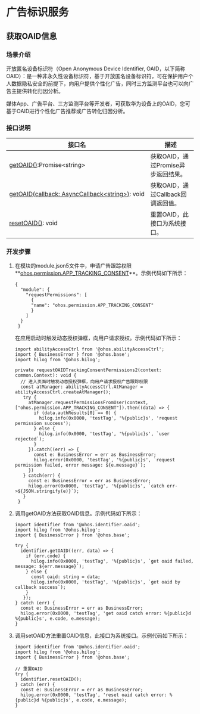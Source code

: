 # 广告标识服务

## 获取OAID信息


### 场景介绍

开放匿名设备标识符（Open Anonymous Device Identifier, OAID，以下简称OAID）：是一种非永久性设备标识符，基于开放匿名设备标识符，可在保护用户个人数据隐私安全的前提下，向用户提供个性化广告，同时三方监测平台也可以向广告主提供转化归因分析。

媒体App、广告平台、三方监测平台等开发者，可获取华为设备上的OAID，您可基于OAID进行个性化广告推荐或广告转化归因分析。


### 接口说明

| 接口名 | 描述 |
| -------- | -------- |
| [getOAID()](../../reference/apis/js-apis-oaid.md#identifergetoaid):Promise&lt;string&gt; | 获取OAID，通过Promise异步返回结果。 |
| [getOAID(callback:&nbsp;AsyncCallback&lt;string&gt;)](../../reference/apis/js-apis-oaid.md#identifergetoaid-1):&nbsp;void | 获取OAID，通过Callback回调返回值。 |
| [resetOAID()](../../reference/apis/js-apis-oaid.md#identiferresetoaid):&nbsp;void | 重置OAID，此接口为系统接口。 |


### 开发步骤

1. 在模块的module.json5文件中，申请广告跟踪权限**[ohos.permission.APP_TRACKING_CONSENT](../../security/permission-list.md#ohospermissionapp_tracking_consent)**。示例代码如下所示：
   ```
   {
     "module": {
       "requestPermissions": [
         {
         "name": "ohos.permission.APP_TRACKING_CONSENT"
         }
       ]
     }
    }
   ```

   在应用启动时触发动态授权弹框，向用户请求授权。示例代码如下所示：
   ```
   import abilityAccessCtrl from '@ohos.abilityAccessCtrl';
   import { BusinessError } from '@ohos.base';
   import hilog from '@ohos.hilog';
   
   private requestOAIDTrackingConsentPermissions2(context: common.Context): void {
     // 进入页面时触发动态授权弹框，向用户请求授权广告跟踪权限
     const atManager: abilityAccessCtrl.AtManager = abilityAccessCtrl.createAtManager();
      try {
        atManager.requestPermissionsFromUser(context, ["ohos.permission.APP_TRACKING_CONSENT"]).then((data) => {
          if (data.authResults[0] == 0) {
            hilog.info(0x0000, 'testTag', '%{public}s', 'request permission success');
          } else {
            hilog.info(0x0000, 'testTag', '%{public}s', `user rejected`);
          }
        }).catch((err) => {
          const e: BusinessError = err as BusinessError;
          hilog.error(0x0000, 'testTag', '%{public}s', `request permission failed, error message: ${e.message}`);
        })
      } catch(err) {
        const e: BusinessError = err as BusinessError;
        hilog.error(0x0000, 'testTag', '%{public}s', `catch err->${JSON.stringify(e)}`);
      }
    }
   ```

2. 调用getOAID方法获取OAID信息。示例代码如下所示：
   ```
   import identifier from '@ohos.identifier.oaid';
   import hilog from '@ohos.hilog'; 
   import { BusinessError } from '@ohos.base';
    
   try {
     identifier.getOAID((err, data) => {
       if (err.code) {
         hilog.info(0x0000, 'testTag', '%{public}s', `get oaid failed, message: ${err.message}`);
       } else {
         const oaid: string = data;
         hilog.info(0x0000, 'testTag', '%{public}s', `get oaid by callback success`);
       }
      });
   } catch (err) {
     const e: BusinessError = err as BusinessError;
     hilog.error(0x0000, 'testTag', 'get oaid catch error: %{public}d %{public}s', e.code, e.message);
   }
   ```

3. 调用setOAID方法重置OAID信息，此接口为系统接口。示例代码如下所示：
   ```
   import identifier from '@ohos.identifier.oaid';
   import hilog from '@ohos.hilog'; 
   import { BusinessError } from '@ohos.base';
   
   // 重置OAID
   try {
     identifier.resetOAID();
   } catch (err) {
     const e: BusinessError = err as BusinessError;
     hilog.error(0x0000, 'testTag', 'reset oaid catch error: %{public}d %{public}s', e.code, e.message);
   }
   ```
